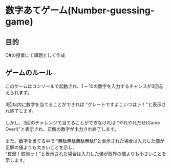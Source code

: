 # 数字あてゲーム(Number-guessing-game)

## 目的
C#の授業にて課題として作成

## ゲームのルール

このゲームはコンソールで起動され、1 ~ 10の数字を入力するチャンスが3回与えられます。<br>
<br>
3回以内に数字を当てることができれば "グレートですよこいつはァ！"と表示され終了します。<br>
<br>
しかし、3回のチャレンジで当てることができなければ "やれやれだぜ(Game Over!)"と表示され、正解の数字が出力され終了します。<br>
<br>
また、数字を当てる中で "無駄無駄無駄無駄!"と表示された場合は入力した値が正解の値よりも大きいことを示し、<br>
"貧弱！貧弱ゥ！"と表示された場合は入力した値が政界の値よりも小さいことを示します。
